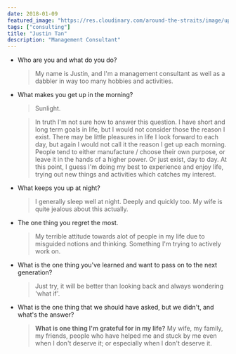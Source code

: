 ```yaml
---
date: 2018-01-09
featured_image: "https://res.cloudinary.com/around-the-straits/image/upload/c_fill,g_face,w_800/v1515486171/JT_photo_4x3_gjgsl4.jpg"
tags: ["consulting"]
title: "Justin Tan"
description: "Management Consultant"
---
```

* Who are you and what do you do?

    >  My name is Justin, and I'm a management consultant as well as a dabbler in way too many hobbies and activities.

<!--more-->

* What makes you get up in the morning?

    > Sunlight.

    > In truth I'm not sure how to answer this question. I have short and long term goals in life, but I would not consider those the reason I exist. There may be little pleasures in life I look forward to each day, but again I would not call it the reason I get up each morning. People tend to either manufacture / choose their own purpose, or leave it in the hands of a higher power. Or just exist, day to day. At this point, I guess I'm doing my best to experience and enjoy life, trying out new things and activities which catches my interest.

* What keeps you up at night?

    > I generally sleep well at night. Deeply and quickly too. My wife is quite jealous about this actually.

* The one thing you regret the most.

    > My terrible attitude towards alot of people in my life due to misguided notions and thinking. Something I'm trying to actively work on.

* What is the one thing you've learned and want to pass on to the next generation?

    > Just try, it will be better than looking back and always wondering 'what if'.

* What is the one thing that we should have asked, but we didn't, and what's the answer?

    > **What is one thing I'm grateful for in my life?** My wife, my family, my friends, people who have helped me and stuck by me even when I don't deserve it; or especially when I don't deserve it.
